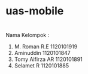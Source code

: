 # uas-mobile
#

Nama Kelompok :
1. M. Roman R.E 1120101919
2. Aminuddin 1120101847
3. Tomy Alfirza AR 1120101891
4. Selamet R 1120101885
